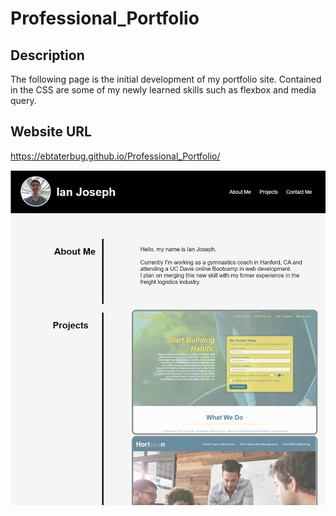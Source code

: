 # Professional_Portfolio

## Description
The following page is the initial development of my portfolio site. Contained in the CSS are some of my newly learned skills such as flexbox and media query.

## Website URL
https://ebtaterbug.github.io/Professional_Portfolio/

![](assets/images/Ian_Joseph_Portfolio.PNG)
